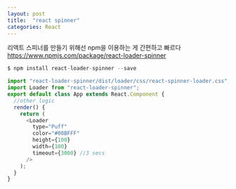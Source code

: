 ```yaml
---
layout: post
title:  "react spinner"
categories: React
---
```

리액트 스피너를 만들기 위해선 npm을 이용하는 게 간편하고 빠르다
https://www.npmjs.com/package/react-loader-spinner


```javascript
$ npm install react-loader-spinner --save

import "react-loader-spinner/dist/loader/css/react-spinner-loader.css";
import Loader from "react-loader-spinner";
export default class App extends React.Component {
  //other logic
  render() {
    return (
      <Loader
        type="Puff"
        color="#00BFFF"
        height={100}
        width={100}
        timeout={3000} //3 secs
      />
    );
  }
}

```